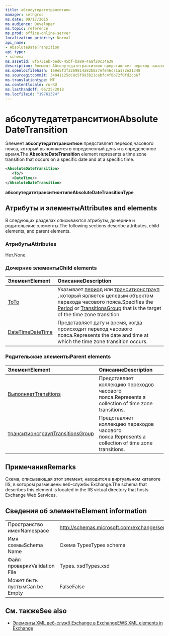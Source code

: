 ```yaml
---
title: абсолутедатетранситион
manager: sethgros
ms.date: 09/17/2015
ms.audience: Developer
ms.topic: reference
ms.prod: office-online-server
localization_priority: Normal
api_name:
- AbsoluteDateTransition
api_type:
- schema
ms.assetid: 8f5731eb-bed0-45bf-ba89-4aaf20c34a39
description: Элемент Абсолутедатетранситион представляет переход часового пояса, который выполняется в определенный день и в определенное время.
ms.openlocfilehash: 1e9e5f3f2269814a82b827efe46c71a172e21348
ms.sourcegitcommit: 34041125dc8c5f993b21cebfc4f8b72f0fd2cb6f
ms.translationtype: MT
ms.contentlocale: ru-RU
ms.lasthandoff: 06/25/2018
ms.locfileid: "19761324"
---
```

# <a name="absolutedatetransition"></a><span data-ttu-id="b7327-103">абсолутедатетранситион</span><span class="sxs-lookup"><span data-stu-id="b7327-103">AbsoluteDateTransition</span></span>

<span data-ttu-id="b7327-104">Элемент **абсолутедатетранситион** представляет переход часового пояса, который выполняется в определенный день и в определенное время.</span><span class="sxs-lookup"><span data-stu-id="b7327-104">The **AbsoluteDateTransition** element represents a time zone transition that occurs on a specific date and at a specific time.</span></span> 
  
```xml
<AbsoluteDateTransition>
   <To/>
   <DateTime/>
</AbsoluteDateTransition>
```

<span data-ttu-id="b7327-105">**абсолутедатетранситионтипе**</span><span class="sxs-lookup"><span data-stu-id="b7327-105">**AbsoluteDateTransitionType**</span></span>

## <a name="attributes-and-elements"></a><span data-ttu-id="b7327-106">Атрибуты и элементы</span><span class="sxs-lookup"><span data-stu-id="b7327-106">Attributes and elements</span></span>

<span data-ttu-id="b7327-107">В следующих разделах описываются атрибуты, дочерние и родительские элементы.</span><span class="sxs-lookup"><span data-stu-id="b7327-107">The following sections describe attributes, child elements, and parent elements.</span></span>
  
### <a name="attributes"></a><span data-ttu-id="b7327-108">Атрибуты</span><span class="sxs-lookup"><span data-stu-id="b7327-108">Attributes</span></span>

<span data-ttu-id="b7327-109">Нет.</span><span class="sxs-lookup"><span data-stu-id="b7327-109">None.</span></span>
  
### <a name="child-elements"></a><span data-ttu-id="b7327-110">Дочерние элементы</span><span class="sxs-lookup"><span data-stu-id="b7327-110">Child elements</span></span>

|<span data-ttu-id="b7327-111">**Элемент**</span><span class="sxs-lookup"><span data-stu-id="b7327-111">**Element**</span></span>|<span data-ttu-id="b7327-112">**Описание**</span><span class="sxs-lookup"><span data-stu-id="b7327-112">**Description**</span></span>|
|:-----|:-----|
|[<span data-ttu-id="b7327-113">To</span><span class="sxs-lookup"><span data-stu-id="b7327-113">To</span></span>](to.md) <br/> |<span data-ttu-id="b7327-114">Указывает [период](period.md) или [транситионсграуп](transitionsgroup.md) , который является целевым объектом перехода часового пояса.</span><span class="sxs-lookup"><span data-stu-id="b7327-114">Specifies the [Period](period.md) or [TransitionsGroup](transitionsgroup.md) that is the target of the time zone transition.</span></span>  <br/> |
|[<span data-ttu-id="b7327-115">DateTime</span><span class="sxs-lookup"><span data-stu-id="b7327-115">DateTime</span></span>](datetime.md) <br/> |<span data-ttu-id="b7327-116">Представляет дату и время, когда происходит переход часового пояса.</span><span class="sxs-lookup"><span data-stu-id="b7327-116">Represents the date and time at which the time zone transition occurs.</span></span>  <br/> |
   
### <a name="parent-elements"></a><span data-ttu-id="b7327-117">Родительские элементы</span><span class="sxs-lookup"><span data-stu-id="b7327-117">Parent elements</span></span>

|<span data-ttu-id="b7327-118">**Элемент**</span><span class="sxs-lookup"><span data-stu-id="b7327-118">**Element**</span></span>|<span data-ttu-id="b7327-119">**Описание**</span><span class="sxs-lookup"><span data-stu-id="b7327-119">**Description**</span></span>|
|:-----|:-----|
|[<span data-ttu-id="b7327-120">Выполняет</span><span class="sxs-lookup"><span data-stu-id="b7327-120">Transitions</span></span>](transitions.md) <br/> |<span data-ttu-id="b7327-121">Представляет коллекцию переходов часового пояса.</span><span class="sxs-lookup"><span data-stu-id="b7327-121">Represents a collection of time zone transitions.</span></span>  <br/> |
|[<span data-ttu-id="b7327-122">транситионсграуп</span><span class="sxs-lookup"><span data-stu-id="b7327-122">TransitionsGroup</span></span>](transitionsgroup.md) <br/> |<span data-ttu-id="b7327-123">Представляет коллекцию переходов часового пояса.</span><span class="sxs-lookup"><span data-stu-id="b7327-123">Represents a collection of time zone transitions.</span></span>  <br/> |
   
## <a name="remarks"></a><span data-ttu-id="b7327-124">Примечания</span><span class="sxs-lookup"><span data-stu-id="b7327-124">Remarks</span></span>

<span data-ttu-id="b7327-125">Схема, описывающая этот элемент, находится в виртуальном каталоге IIS, в котором размещены веб-службы Exchange.</span><span class="sxs-lookup"><span data-stu-id="b7327-125">The schema that describes this element is located in the IIS virtual directory that hosts Exchange Web Services.</span></span>
  
## <a name="element-information"></a><span data-ttu-id="b7327-126">Сведения об элементе</span><span class="sxs-lookup"><span data-stu-id="b7327-126">Element information</span></span>

|||
|:-----|:-----|
|<span data-ttu-id="b7327-127">Пространство имен</span><span class="sxs-lookup"><span data-stu-id="b7327-127">Namespace</span></span>  <br/> |http://schemas.microsoft.com/exchange/services/2006/types  <br/> |
|<span data-ttu-id="b7327-128">Имя схемы</span><span class="sxs-lookup"><span data-stu-id="b7327-128">Schema Name</span></span>  <br/> |<span data-ttu-id="b7327-129">Схема Types</span><span class="sxs-lookup"><span data-stu-id="b7327-129">Types schema</span></span>  <br/> |
|<span data-ttu-id="b7327-130">Файл проверки</span><span class="sxs-lookup"><span data-stu-id="b7327-130">Validation File</span></span>  <br/> |<span data-ttu-id="b7327-131">Types. xsd</span><span class="sxs-lookup"><span data-stu-id="b7327-131">Types.xsd</span></span>  <br/> |
|<span data-ttu-id="b7327-132">Может быть пустым</span><span class="sxs-lookup"><span data-stu-id="b7327-132">Can be Empty</span></span>  <br/> |<span data-ttu-id="b7327-133">False</span><span class="sxs-lookup"><span data-stu-id="b7327-133">False</span></span>  <br/> |
   
## <a name="see-also"></a><span data-ttu-id="b7327-134">См. также</span><span class="sxs-lookup"><span data-stu-id="b7327-134">See also</span></span>

- [<span data-ttu-id="b7327-135">Элементы XML веб-служб Exchange в Exchange</span><span class="sxs-lookup"><span data-stu-id="b7327-135">EWS XML elements in Exchange</span></span>](ews-xml-elements-in-exchange.md)

